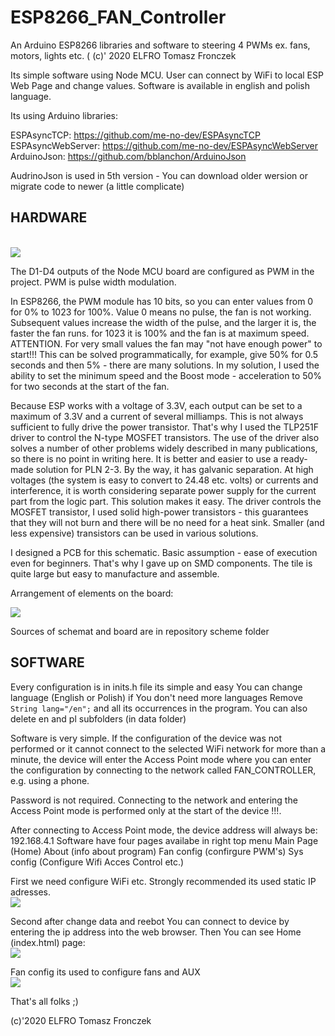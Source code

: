 # ESP8266_FAN_Controller
An Arduino ESP8266 libraries and software to steering 4 PWMs ex. fans, motors, lights etc. (
(c)' 2020 ELFRO Tomasz Fronczek

Its simple software using Node MCU. User can connect by WiFi to local ESP Web Page and change values.
Software is available in english and polish language.

Its using Arduino libraries:

ESPAsyncTCP: https://github.com/me-no-dev/ESPAsyncTCP<br>
ESPAsyncWebServer: https://github.com/me-no-dev/ESPAsyncWebServer<br>
ArduinoJson: https://github.com/bblanchon/ArduinoJson <br>

AudrinoJson is used in 5th version - You can download older wersion or migrate code to newer (a little complicate)


<h2> HARDWARE </h2><br>
<img src="scheme/scheme.png" />

The D1-D4 outputs of the Node MCU board are configured as PWM in the project. PWM is pulse width modulation.

In ESP8266, the PWM module has 10 bits, so you can enter values from 0 for 0% to 1023 for 100%. Value 0 means no pulse, the fan is not working. Subsequent values increase the width of the pulse, and the larger it is, the faster the fan runs. for 1023 it is 100% and the fan is at maximum speed. ATTENTION. For very small values the fan may "not have enough power" to start!!! This can be solved programmatically, for example, give 50% for 0.5 seconds and then 5% - there are many solutions. In my solution, I used the ability to set the minimum speed and the Boost mode - acceleration to 50% for two seconds at the start of the fan.

Because ESP works with a voltage of 3.3V, each output can be set to a maximum of 3.3V and a current of several milliamps. This is not always sufficient to fully drive the power transistor. That's why I used the TLP251F driver to control the N-type MOSFET transistors. The use of the driver also solves a number of other problems widely described in many publications, so there is no point in writing here. It is better and easier to use a ready-made solution for PLN 2-3. By the way, it has galvanic separation. At high voltages (the system is easy to convert to 24.48 etc. volts) or currents and interference, it is worth considering separate power supply for the current part from the logic part. This solution makes it easy. The driver controls the MOSFET transistor, I used solid high-power transistors - this guarantees that they will not burn and there will be no need for a heat sink. Smaller (and less expensive) transistors can be used in various solutions.

I designed a PCB for this schematic. Basic assumption - ease of execution even for beginners. That's why I gave up on SMD components. The tile is quite large but easy to manufacture and assemble.

Arrangement of elements on the board:<br>

<img src="scheme/elements.png" /><br>

Sources of schemat and board are in repository scheme folder

<h2>SOFTWARE</h2>

Every configuration is in inits.h file its simple and easy 
You can change language (English or Polish) if You don't need more languages Remove <code>String lang="/en";</code> and all its occurrences in the program.
You can also delete en and pl subfolders (in data folder)

Software is very simple. 
If the configuration of the device was not performed or it cannot connect to the selected WiFi network for more than a minute, the device will enter the Access Point mode where you can enter the configuration by connecting to the network called FAN_CONTROLLER, e.g. using a phone.

Password is not required. Connecting to the network and entering the Access Point mode is performed only at the start of the device !!!.

After connecting to Access Point mode, the device address will always be: 192.168.4.1
Software have four pages availabe in right top menu 
Main Page (Home)
About (info about program)
Fan config (confirgure PWM's)
Sys config (Configure Wifi Acces Control etc.)

First we need configure WiFi etc.  Strongly recommended its used static IP adresses.
<br>
<img src="scheme/fan2.png" /><br>

Second after change data and reebot You can connect to device by entering the ip address into the web browser.
Then You can see Home (index.html) page:<br>
<img src="scheme/fan1.png" /><br>

Fan config its used to configure fans and AUX 
<br>
<img src="scheme/fan3.png" /><br>

That's all folks ;) 

(c)'2020 ELFRO Tomasz Fronczek









